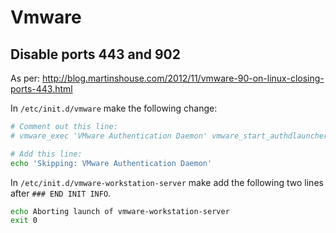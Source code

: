 # Vmware

## Disable ports 443 and 902

As per: http://blog.martinshouse.com/2012/11/vmware-90-on-linux-closing-ports-443.html

In `/etc/init.d/vmware` make the following change:

```sh
# Comment out this line:
# vmware_exec 'VMware Authentication Daemon' vmware_start_authdlauncher

# Add this line:
echo 'Skipping: VMware Authentication Daemon'
```

In `/etc/init.d/vmware-workstation-server` make add the following two lines
after `### END INIT INFO`.

```sh
echo Aborting launch of vmware-workstation-server
exit 0
```


